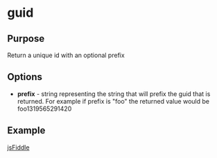 # guid #

## Purpose ##

Return a unique id with an optional prefix

## Options ##

* **prefix** - string representing the string that will prefix the guid that is returned. For example if prefix is "foo" the returned value would be foo1319565291420

## Example ##

[jsFiddle](http://jsfiddle.net/popcornjs/TT5QM/)
